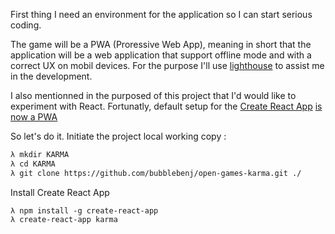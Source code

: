 First thing I need an environment for the application so I can start serious coding.

The game will be a PWA (Proressive Web App), meaning in short that the application will be a web application that support offline mode and with a correct UX on mobil devices.
For the purpose I'll use [lighthouse](https://medium.com/@addyosmani/progressive-web-apps-with-react-js-part-i-introduction-50679aef2b12) to assist me in the development.

I also mentionned in the purposed of this project that I'd would like to experiment with React.
Fortunatly, default setup for the [Create React App](https://reactjs.org/blog/2016/07/22/create-apps-with-no-configuration.html) [is now a PWA](https://reactjs.org/blog/2017/05/18/whats-new-in-create-react-app.html#progressive-web-apps-by-default)

So let's do it.
Initiate the project local working copy :
``` bash
λ mkdir KARMA
λ cd KARMA
λ git clone https://github.com/bubblebenj/open-games-karma.git ./
```

Install Create React App
```
λ npm install -g create-react-app
λ create-react-app karma
```
